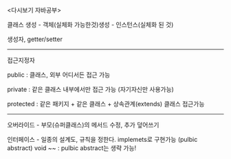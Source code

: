 <다시보기 자바공부>


클래스 생성 - 객체(실체화 가능한것)생성 - 인스턴스(실체화 된 것)

생성자, getter/setter

-------------------------------------------------------------------------

접근지정자

public : 클래스, 외부 어디서든 접근 가능

private : 같은 클래스 내부에서만 접근 가능 (자기자신만 사용가능)

protected : 같은 패키지 + 같은 클래스 + 상속관계(extends) 클래스 접근가능

-------------------------------------------------------------------------

오버라이드 - 부모(슈퍼클래스)의 메서드 수정, 추가 덮어쓰기

인터페이스 - 일종의 설계도, 규칙을 정한다. implemets로 구현가능 (pulbic abstract) void ~~ : pulbic abstract는 생략 가능!

